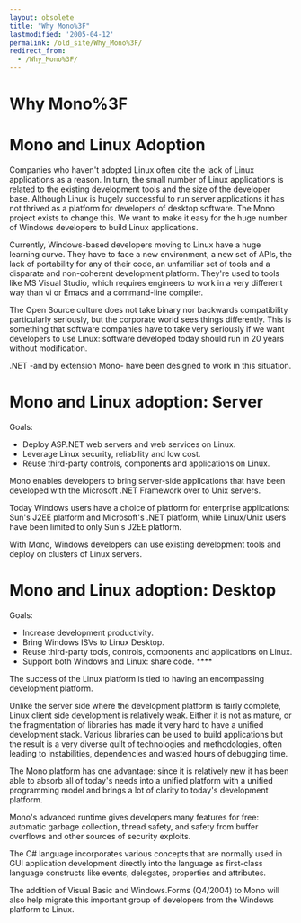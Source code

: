 ```yaml
---
layout: obsolete
title: "Why Mono%3F"
lastmodified: '2005-04-12'
permalink: /old_site/Why_Mono%3F/
redirect_from:
  - /Why_Mono%3F/
---
```


Why Mono%3F
===========

Mono and Linux Adoption
=======================

Companies who haven't adopted Linux often cite the lack of Linux applications as a reason. In turn, the small number of Linux applications is related to the existing development tools and the size of the developer base. Although Linux is hugely successful to run server applications it has not thrived as a platform for developers of desktop software. The Mono project exists to change this. We want to make it easy for the huge number of Windows developers to build Linux applications.

Currently, Windows-based developers moving to Linux have a huge learning curve. They have to face a new environment, a new set of APIs, the lack of portability for any of their code, an unfamiliar set of tools and a disparate and non-coherent development platform. They're used to tools like MS Visual Studio, which requires engineers to work in a very different way than vi or Emacs and a command-line compiler.

The Open Source culture does not take binary nor backwards compatibility particularly seriously, but the corporate world sees things differently. This is something that software companies have to take very seriously if we want developers to use Linux: software developed today should run in 20 years without modification.

.NET -and by extension Mono- have been designed to work in this situation.

Mono and Linux adoption: Server
===============================

Goals:

-   Deploy ASP.NET web servers and web services on Linux.
-   Leverage Linux security, reliability and low cost.
-   Reuse third-party controls, components and applications on Linux.

Mono enables developers to bring server-side applications that have been developed with the Microsoft .NET Framework over to Unix servers.

Today Windows users have a choice of platform for enterprise applications: Sun's J2EE platform and Microsoft's .NET platform, while Linux/Unix users have been limited to only Sun's J2EE platform.

With Mono, Windows developers can use existing development tools and deploy on clusters of Linux servers.

Mono and Linux adoption: Desktop
================================

Goals:

-   Increase development productivity.
-   Bring Windows ISVs to Linux Desktop.
-   Reuse third-party tools, controls, components and applications on Linux.
-   Support both Windows and Linux: share code. ****

The success of the Linux platform is tied to having an encompassing development platform.

Unlike the server side where the development platform is fairly complete, Linux client side development is relatively weak. Either it is not as mature, or the fragmentation of libraries has made it very hard to have a unified development stack. Various libraries can be used to build applications but the result is a very diverse quilt of technologies and methodologies, often leading to instabilities, dependencies and wasted hours of debugging time.

The Mono platform has one advantage: since it is relatively new it has been able to absorb all of today's needs into a unified platform with a unified programming model and brings a lot of clarity to today's development platform.

Mono's advanced runtime gives developers many features for free: automatic garbage collection, thread safety, and safety from buffer overflows and other sources of security exploits.

The C\# language incorporates various concepts that are normally used in GUI application development directly into the language as first-class language constructs like events, delegates, properties and attributes.

The addition of Visual Basic and Windows.Forms (Q4/2004) to Mono will also help migrate this important group of developers from the Windows platform to Linux.

